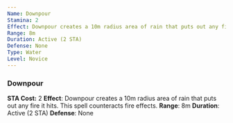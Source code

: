 ```yaml
---
Name: Downpour
Stamina: 2
Effect: Downpour creates a 10m radius area of rain that puts out any fire it hits. This spell counteracts fire effects.
Range: 8m
Duration: Active (2 STA) 
Defense: None
Type: Water
Level: Novice
---
```


### Downpour
**STA Cost:** 2
**Effect**: Downpour creates a 10m radius area of rain that puts out any fire it hits. This spell counteracts fire effects.
**Range**: 8m
**Duration**: Active (2 STA)
**Defense**: None